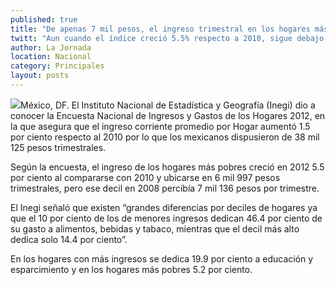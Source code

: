 ```yaml
---
published: true
title: "De apenas 7 mil pesos, el ingreso trimestral en los hogares más pobres"
twitt: "Aun cuando el índice creció 5.5% respecto a 2010, sigue debajo de los $7 mil 136 percibidos en 2008"
author: La Jornada
location: Nacional
category: Principales
layout: posts
---
```


![](http://i.imgur.com/TkMJFbmm.jpg)México, DF. El Instituto Nacional de Estadística y Geografía (Inegi) dio a conocer la Encuesta Nacional de Ingresos y Gastos de los Hogares 2012, en la que asegura que el ingreso corriente promedio por Hogar aumentó 1.5 por ciento respecto al 2010 por lo que los mexicanos dispusieron de 38 mil 125 pesos trimestrales.

Según la encuesta, el ingreso de los hogares más pobres creció en 2012 5.5 por ciento al compararse con 2010 y ubicarse en 6 mil 997 pesos trimestrales, pero ese decil en 2008 percibía 7 mil 136 pesos por trimestre.

El Inegi señaló que existen “grandes diferencias por deciles de hogares ya que el 10 por ciento de los de menores ingresos dedican 46.4 por ciento de su gasto a alimentos, bebidas y tabaco, mientras que el decil más alto dedica solo 14.4 por ciento”.

En los hogares con más ingresos se dedica 19.9 por ciento a educación y esparcimiento y en los hogares más pobres 5.2 por ciento.
